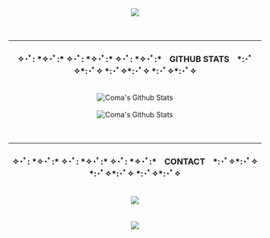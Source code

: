 <div align="center">
  <img src="https://capsule-render.vercel.app/api?type=waving&color=0:000000&height=300&section=header&text=COMA'S%20GITHUB&fontSize=70&fontColor=FFFFFF&fontAlignY=30&desc=Per%20Aspera%20Ad%20Astra.&descAlign=50&descAlignY=50&animation=twinkling" />
</div>
<br>
<br>
<hr>
<h3 align="center">✧･ﾟ: *✧･ﾟ:* ✧･ﾟ: *✧･ﾟ:* ✧･ﾟ: *✧･ﾟ:* &nbsp;&nbsp; GITHUB STATS &nbsp;&nbsp; *:･ﾟ✧*:･ﾟ✧ *:･ﾟ✧*:･ﾟ✧ *:･ﾟ✧*:･ﾟ✧</h3>
<br>
<div align="center">
  <img src="https://github-readme-stats.vercel.app/api?username=ComaHub&show_icons=true&theme=dark" alt="Coma's Github Stats" />
</div>
<br>
<div align="center">
  <img src="https://github-readme-stats.vercel.app/api/top-langs/?username=ComaHub&layout=compact&theme=dark" alt="Coma's Github Stats" />
</div>
<br>
<br>
<hr>
<h3 align="center">✧･ﾟ: *✧･ﾟ:* ✧･ﾟ: *✧･ﾟ:* ✧･ﾟ: *✧･ﾟ:* &nbsp;&nbsp; CONTACT &nbsp;&nbsp; *:･ﾟ✧*:･ﾟ✧ *:･ﾟ✧*:･ﾟ✧ *:･ﾟ✧*:･ﾟ✧</h3>
<br>
<div align="center">
  <a href="mailto:comasocean@gmail.com">
    <img src="https://img.shields.io/badge/comasocean@gmail.com-000000?style=for-the-badge&logo=gmail&logoColor=white"/>
  </a>
</div>
<br>
<br>
<div align="center">
  <img src="https://capsule-render.vercel.app/api?type=waving&color=0:000000&height=150&section=footer" />
</div>

